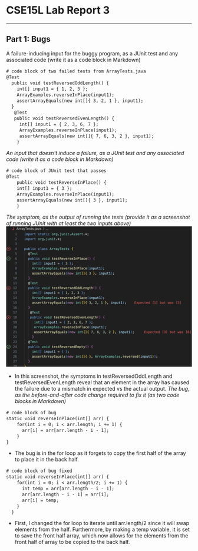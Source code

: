 # CSE15L Lab Report 3
---
## Part 1: Bugs
A failure-inducing input for the buggy program, as a JUnit test and any associated code (write it as a code block in Markdown)
```
# code block of two failed tests from ArrayTests.java
@Test
  public void testReversedOddLength() {
    int[] input1 = { 1, 2, 3 };
    ArrayExamples.reverseInPlace(input1);
    assertArrayEquals(new int[]{ 3, 2, 1 }, input1);
  }
   @Test
   public void testReversedEvenLength() {
     int[] input1 = { 2, 3, 6, 7 };
     ArrayExamples.reverseInPlace(input1);
     assertArrayEquals(new int[]{ 7, 6, 3, 2 }, input1); 
    }
```
*An input that doesn't induce a failure, as a JUnit test and any associated code (write it as a code block in Markdown)*
```
# code block of JUnit test that passes
@Test 
	public void testReverseInPlace() {
    int[] input1 = { 3 };
    ArrayExamples.reverseInPlace(input1);
    assertArrayEquals(new int[]{ 3 }, input1);
	}
```
*The symptom, as the output of running the tests (provide it as a screenshot of running JUnit with at least the two inputs above)*
![Image](arraySymptom.png)
- In this screenshot, the symptoms in testReversedOddLength and testReversedEvenLength reveal that an element in the array has caused the failure due to a mismatch in expected vs the actual output.
*The bug, as the before-and-after code change required to fix it (as two code blocks in Markdown)*
```
# code block of bug
static void reverseInPlace(int[] arr) {
    for(int i = 0; i < arr.length; i += 1) {
      arr[i] = arr[arr.length - i - 1];
    }
}
```
- The bug is in the for loop as it forgets to copy the first half of the array to place it in the back half.
```
# code block of bug fixed
static void reverseInPlace(int[] arr) {
    for(int i = 0; i < arr.length/2; i += 1) {
      int temp = arr[arr.length - i - 1];
      arr[arr.length - i - 1] = arr[i];
      arr[i] = temp;
    }
  }
```
- First, I changed the for loop to iterate until arr.length/2 since it will swap elements from the half. Furthermore, by making a temp variable, it is set to save the front half array, which now allows for the elements from the front half of array to be copied to the back half.

